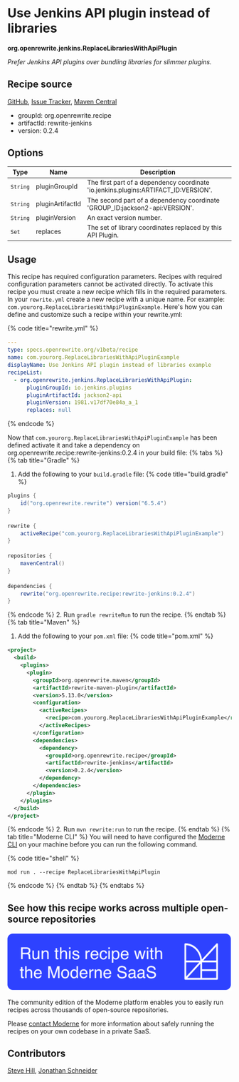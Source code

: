 # Use Jenkins API plugin instead of libraries

**org.openrewrite.jenkins.ReplaceLibrariesWithApiPlugin**

_Prefer Jenkins API plugins over bundling libraries for slimmer plugins._

## Recipe source

[GitHub](https://github.com/openrewrite/rewrite-jenkins/blob/main/src/main/java/org/openrewrite/jenkins/ReplaceLibrariesWithApiPlugin.java), [Issue Tracker](https://github.com/openrewrite/rewrite-jenkins/issues), [Maven Central](https://central.sonatype.com/artifact/org.openrewrite.recipe/rewrite-jenkins/0.2.4/jar)

* groupId: org.openrewrite.recipe
* artifactId: rewrite-jenkins
* version: 0.2.4

## Options

| Type | Name | Description |
| -- | -- | -- |
| `String` | pluginGroupId | The first part of a dependency coordinate 'io.jenkins.plugins:ARTIFACT_ID:VERSION'. |
| `String` | pluginArtifactId | The second part of a dependency coordinate 'GROUP_ID:jackson2-api:VERSION'. |
| `String` | pluginVersion | An exact version number. |
| `Set` | replaces | The set of library coordinates replaced by this API Plugin. |


## Usage

This recipe has required configuration parameters. Recipes with required configuration parameters cannot be activated directly. To activate this recipe you must create a new recipe which fills in the required parameters. In your `rewrite.yml` create a new recipe with a unique name. For example: `com.yourorg.ReplaceLibrariesWithApiPluginExample`.
Here's how you can define and customize such a recipe within your rewrite.yml:

{% code title="rewrite.yml" %}
```yaml
---
type: specs.openrewrite.org/v1beta/recipe
name: com.yourorg.ReplaceLibrariesWithApiPluginExample
displayName: Use Jenkins API plugin instead of libraries example
recipeList:
  - org.openrewrite.jenkins.ReplaceLibrariesWithApiPlugin:
      pluginGroupId: io.jenkins.plugins
      pluginArtifactId: jackson2-api
      pluginVersion: 1981.v17df70e84a_a_1
      replaces: null
```
{% endcode %}

Now that `com.yourorg.ReplaceLibrariesWithApiPluginExample` has been defined activate it and take a dependency on org.openrewrite.recipe:rewrite-jenkins:0.2.4 in your build file:
{% tabs %}
{% tab title="Gradle" %}
1. Add the following to your `build.gradle` file:
{% code title="build.gradle" %}
```groovy
plugins {
    id("org.openrewrite.rewrite") version("6.5.4")
}

rewrite {
    activeRecipe("com.yourorg.ReplaceLibrariesWithApiPluginExample")
}

repositories {
    mavenCentral()
}

dependencies {
    rewrite("org.openrewrite.recipe:rewrite-jenkins:0.2.4")
}
```
{% endcode %}
2. Run `gradle rewriteRun` to run the recipe.
{% endtab %}
{% tab title="Maven" %}
1. Add the following to your `pom.xml` file:
{% code title="pom.xml" %}
```xml
<project>
  <build>
    <plugins>
      <plugin>
        <groupId>org.openrewrite.maven</groupId>
        <artifactId>rewrite-maven-plugin</artifactId>
        <version>5.13.0</version>
        <configuration>
          <activeRecipes>
            <recipe>com.yourorg.ReplaceLibrariesWithApiPluginExample</recipe>
          </activeRecipes>
        </configuration>
        <dependencies>
          <dependency>
            <groupId>org.openrewrite.recipe</groupId>
            <artifactId>rewrite-jenkins</artifactId>
            <version>0.2.4</version>
          </dependency>
        </dependencies>
      </plugin>
    </plugins>
  </build>
</project>
```
{% endcode %}
2. Run `mvn rewrite:run` to run the recipe.
{% endtab %}
{% tab title="Moderne CLI" %}
You will need to have configured the [Moderne CLI](https://docs.moderne.io/moderne-cli/cli-intro) on your machine before you can run the following command.

{% code title="shell" %}
```shell
mod run . --recipe ReplaceLibrariesWithApiPlugin
```
{% endcode %}
{% endtab %}
{% endtabs %}

## See how this recipe works across multiple open-source repositories

[![Moderne Link Image](/.gitbook/assets/ModerneRecipeButton.png)](https://app.moderne.io/recipes/org.openrewrite.jenkins.ReplaceLibrariesWithApiPlugin)

The community edition of the Moderne platform enables you to easily run recipes across thousands of open-source repositories.

Please [contact Moderne](https://moderne.io/product) for more information about safely running the recipes on your own codebase in a private SaaS.

## Contributors
[Steve Hill](mailto:sghill.dev@gmail.com), [Jonathan Schneider](mailto:jkschneider@gmail.com)
